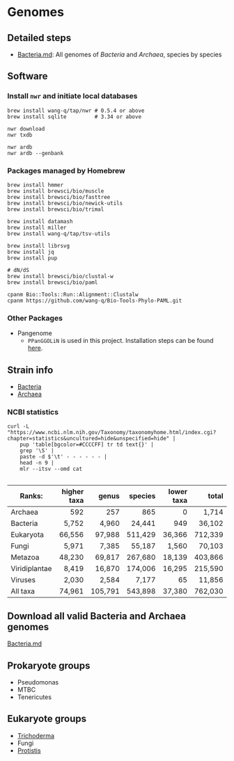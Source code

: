 # Genomes

## Detailed steps

* [Bacteria.md](./Bacteria.md): All genomes of *Bacteria* and *Archaea*, species by species

## Software

### Install `nwr` and initiate local databases

```shell
brew install wang-q/tap/nwr # 0.5.4 or above
brew install sqlite         # 3.34 or above

nwr download
nwr txdb

nwr ardb
nwr ardb --genbank

```

### Packages managed by Homebrew

```shell
brew install hmmer
brew install brewsci/bio/muscle
brew install brewsci/bio/fasttree
brew install brewsci/bio/newick-utils
brew install brewsci/bio/trimal

brew install datamash
brew install miller
brew install wang-q/tap/tsv-utils

brew install librsvg
brew install jq
brew install pup

# dN/dS
brew install brewsci/bio/clustal-w
brew install brewsci/bio/paml

cpanm Bio::Tools::Run::Alignment::Clustalw
cpanm https://github.com/wang-q/Bio-Tools-Phylo-PAML.git

```

### Other Packages

* Pangenome
    * `PPanGGOLiN` is used in this project. Installation steps can be
      found [here](https://github.com/wang-q/dotfiles/blob/master/others.sh).

## Strain info

* [Bacteria](https://www.ncbi.nlm.nih.gov/Taxonomy/Browser/wwwtax.cgi?id=2)
* [Archaea](https://www.ncbi.nlm.nih.gov/Taxonomy/Browser/wwwtax.cgi?id=2157)


### NCBI statistics

```shell
curl -L "https://www.ncbi.nlm.nih.gov/Taxonomy/taxonomyhome.html/index.cgi?chapter=statistics&uncultured=hide&unspecified=hide" |
    pup 'table[bgcolor=#CCCCFF] tr td text{}' |
    grep '\S' |
    paste -d $'\t' - - - - - - |
    head -n 9 |
    mlr --itsv --omd cat


```

| Ranks:        | higher taxa |   genus | species | lower taxa |   total |
|---------------|------------:|--------:|--------:|-----------:|--------:|
| Archaea       |         592 |     257 |     865 |          0 |   1,714 |
| Bacteria      |       5,752 |   4,960 |  24,441 |        949 |  36,102 |
| Eukaryota     |      66,556 |  97,988 | 511,429 |     36,366 | 712,339 |
| Fungi         |       5,971 |   7,385 |  55,187 |      1,560 |  70,103 |
| Metazoa       |      48,230 |  69,817 | 267,680 |     18,139 | 403,866 |
| Viridiplantae |       8,419 |  16,870 | 174,006 |     16,295 | 215,590 |
| Viruses       |       2,030 |   2,584 |   7,177 |         65 |  11,856 |
| All taxa      |      74,961 | 105,791 | 543,898 |     37,380 | 762,030 |

## Download all valid Bacteria and Archaea genomes

[Bacteria.md](./Bacteria.md)

## Prokaryote groups

* Pseudomonas
* MTBC
* Tenericutes

## Eukaryote groups

* [Trichoderma](groups/Trichoderma.md)
* Fungi
* [Protistis](./groups/Protists.md)
